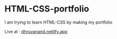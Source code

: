 # HTML-CSS-portfolio
I am trying to learn HTML-CSS by making my portfolio

Live at : [dhruvanand.netlify.app](https://dhruvanand.netlify.app)
